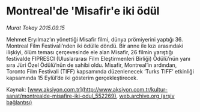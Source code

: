 # Montreal'de 'Misafir'e iki ödül

*Murat Tokay 2015.09.15*

<div class="pNewsDetailMainContent ctx_content" itemprop="articleBody">
 <p>
  Mehmet Eryılmaz’ın yönettiği Misafir filmi, dünya prömiyerini yaptığı 36. Montreal Film Festivali’nden iki ödülle döndü. Bir anne ile kızı arasındaki ilişkiyi, ölüm teması çerçevesinde ele alan Misafir, 26 filmin yarıştığı festivalde FIPRESCI (Uluslararası Film Eleştirmenleri Birliği) Ödülü’nün yanı sıra Jüri Özel Ödülü’nün de sahibi oldu. Misafir, Montreal’in ardından, Toronto Film Festivali (TIFF) kapsamında düzenlenecek ‘Turks TIFF’ etkinliği kapsamında 15 Eylül’de iki gösterim gerçekleştirecek.
 </p>
</div>


Kaynak: [www.aksiyon.com.tr](http://www.aksiyon.com.tr/kultur-sanat/montrealde-misafire-iki-odul_552269), [web.archive.org (arşiv bağlantısı)](http://web.archive.org/web/20160106122117/http://www.aksiyon.com.tr/kultur-sanat/montrealde-misafire-iki-odul_552269)
